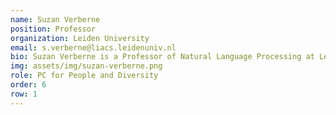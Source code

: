 ```yaml
---
name: Suzan Verberne
position: Professor 
organization: Leiden University
email: s.verberne@liacs.leidenuniv.nl 
bio: Suzan Verberne is a Professor of Natural Language Processing at Leiden University, specializing in the intersection of NLP and Information Retrieval. With extensive experience leading interdisciplinary projects across domains such as law, health, and social media, her recent research focuses on interactive information access and the synergy between search engines and large language models. She is actively involved in the NLP and IR communities, including serving in chairing roles at major international conferences and promoting diversity and inclusivity.
img: assets/img/suzan-verberne.png
role: PC for People and Diversity
order: 6
row: 1
---
```

